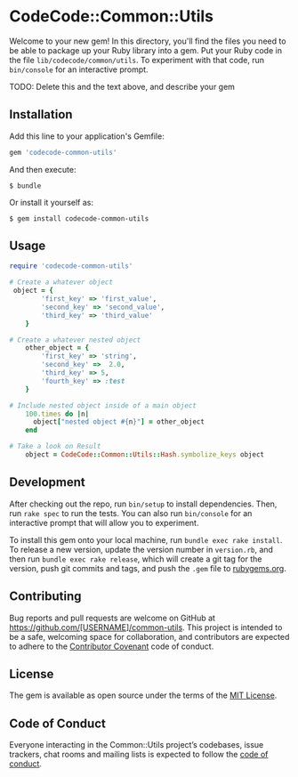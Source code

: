# CodeCode::Common::Utils

Welcome to your new gem! In this directory, you'll find the files you need to be able to package up your Ruby library into a gem. Put your Ruby code in the file `lib/codecode/common/utils`. To experiment with that code, run `bin/console` for an interactive prompt.

TODO: Delete this and the text above, and describe your gem

## Installation

Add this line to your application's Gemfile:

```ruby
gem 'codecode-common-utils'
```

And then execute:

    $ bundle

Or install it yourself as:

    $ gem install codecode-common-utils

## Usage
```ruby
require 'codecode-common-utils'

# Create a whatever object
 object = {
        'first_key' => 'first_value',
        'second_key' => 'second_value',
        'third_key' => 'third_value'
    }

# Create a whatever nested object
    other_object = {
        'first_key' => 'string',
        'second_key' =>  2.0,
        'third_key' => 5,
        'fourth_key' => :test
    }

# Include nested object inside of a main object
    100.times do |n|
      object["nested object #{n}"] = other_object
    end

# Take a look on Result
    object = CodeCode::Common::Utils::Hash.symbolize_keys object

```

## Development

After checking out the repo, run `bin/setup` to install dependencies. Then, run `rake spec` to run the tests. You can also run `bin/console` for an interactive prompt that will allow you to experiment.

To install this gem onto your local machine, run `bundle exec rake install`. To release a new version, update the version number in `version.rb`, and then run `bundle exec rake release`, which will create a git tag for the version, push git commits and tags, and push the `.gem` file to [rubygems.org](https://rubygems.org).

## Contributing

Bug reports and pull requests are welcome on GitHub at https://github.com/[USERNAME]/common-utils. This project is intended to be a safe, welcoming space for collaboration, and contributors are expected to adhere to the [Contributor Covenant](http://contributor-covenant.org) code of conduct.

## License

The gem is available as open source under the terms of the [MIT License](http://opensource.org/licenses/MIT).

## Code of Conduct

Everyone interacting in the Common::Utils project’s codebases, issue trackers, chat rooms and mailing lists is expected to follow the [code of conduct](https://github.com/[USERNAME]/common-utils/blob/master/CODE_OF_CONDUCT.md).
